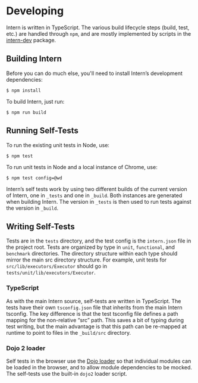 # Developing

Intern is written in TypeScript. The various build lifecycle steps (build, test, etc.) are handled through `npm`, and are mostly implemented by scripts in the [intern-dev](https://github.com/theintern/intern-dev) package.

## Building Intern

Before you can do much else, you'll need to install Intern’s development dependencies:

    $ npm install

To build Intern, just run:

    $ npm run build

## Running Self-Tests

To run the existing unit tests in Node, use:

    $ npm test

To run unit tests in Node and a local instance of Chrome, use:

    $ npm test config=@wd

Intern’s self tests work by using two different builds of the current version of Intern, one in `_tests` and one in `_build`. Both instances are generated when building Intern. The version in `_tests` is then used to run tests against the version in `_build`.

## Writing Self-Tests

Tests are in the `tests` directory, and the test config is the `intern.json` file in the project root. Tests are organized by type in `unit`, `functional`, and `benchmark` directories. The directory structure within each type should mirror the main src directory structure. For example, unit tests for `src/lib/executors/Executor` should go in `tests/unit/lib/executors/Executor`.

### TypeScript

As with the main Intern source, self-tests are written in TypeScript. The tests have their own `tsconfig.json` file that inherits from the main Intern tsconfig. The key difference is that the test tsconfig file defines a path mapping for the non-relative “src” path. This saves a bit of typing during test writing, but the main advantage is that this path can be re-mapped at runtime to point to files in the `_build/src` directory.

### Dojo 2 loader

Self tests in the browser use the [Dojo loader](https://github.com/dojo/loader) so that individual modules can be loaded in the browser, and to allow module dependencies to be mocked. The self-tests use the built-in `dojo2` loader script.
